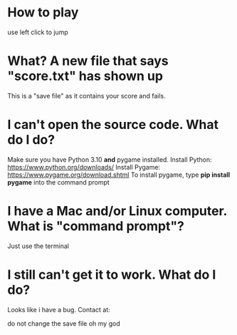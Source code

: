# How to play
use left click to jump
# What? A new file that says "score.txt" has shown up
This is a "save file" as it contains your score and fails.
# I can't open the source code. What do I do?
Make sure you have Python 3.10 **and** pygame installed.
Install Python: https://www.python.org/downloads/
Install Pygame: https://www.pygame.org/download.shtml
To install pygame, type **pip install pygame** into the command prompt
# I have a Mac and/or Linux computer. What is "command prompt"?
Just use the terminal
# I still can't get it to work. What do I do?
Looks like i have a bug.
Contact at:
































do not change the save file oh my god